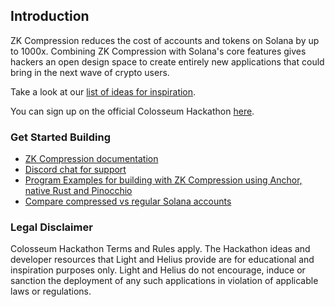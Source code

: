 ## Introduction

ZK Compression reduces the cost of accounts and tokens on Solana by up to 1000x. Combining ZK Compression with Solana's core features gives hackers an open design space to create entirely new applications that could bring in the next wave of crypto users.

Take a look at our [list of ideas for inspiration](https://github.com/Lightprotocol/cypherpunk-hackathon/blob/main/ideas.md).

You can sign up on the official Colosseum Hackathon [here](https://www.colosseum.com/hackathon).

### **Get Started Building**

- [ZK Compression documentation](https://www.zkcompression.com/)
- [Discord chat for support](https://discord.com/invite/qCv4Y7uYmh)
- [Program Examples for building with ZK Compression using Anchor, native Rust and Pinocchio](https://github.com/Lightprotocol/program-examples?tab=readme-ov-file)
- [Compare compressed vs regular Solana accounts](https://github.com/Lightprotocol/program-examples/tree/main/account-comparison)

### Legal Disclaimer

Colosseum Hackathon Terms and Rules apply. The Hackathon ideas and developer resources that Light and Helius provide are for educational and inspiration purposes only. Light and Helius do not encourage, induce or sanction the deployment of any such applications in violation of applicable laws or regulations.
